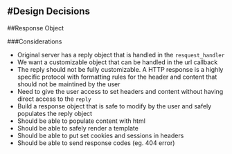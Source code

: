 #Design Decisions
-------------------------

##Response Object    

###Considerations
- Original server has a reply object that is handled in the `resquest_handler` 
- We want a customizable object that can be handled in the url callback 
- The reply should not be fully customizable. A HTTP response is a highly specific protocol with formatting rules for the header and content that should not be maintined by the user
- Need to give the user access to set headers and content without having direct access to the `reply`
- Build a response object that is safe to modify by the user and safely populates the reply object
- Should be able to populate content with html
- Should be able to safely render a template
- Should be able to put set cookies and sessions in headers
- Should be able to send response codes (eg. 404 error)
